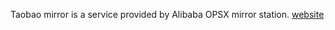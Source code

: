 Taobao mirror is a service provided by Alibaba OPSX mirror station. [website](https://npm.taobao.org/mirrors/)